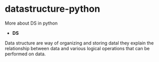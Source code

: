# datastructure-python
More about DS in python 

- **DS**

Data structure are way of organizing and storing datal they explain the relationship between data and various logical operations that can be performed on data.

